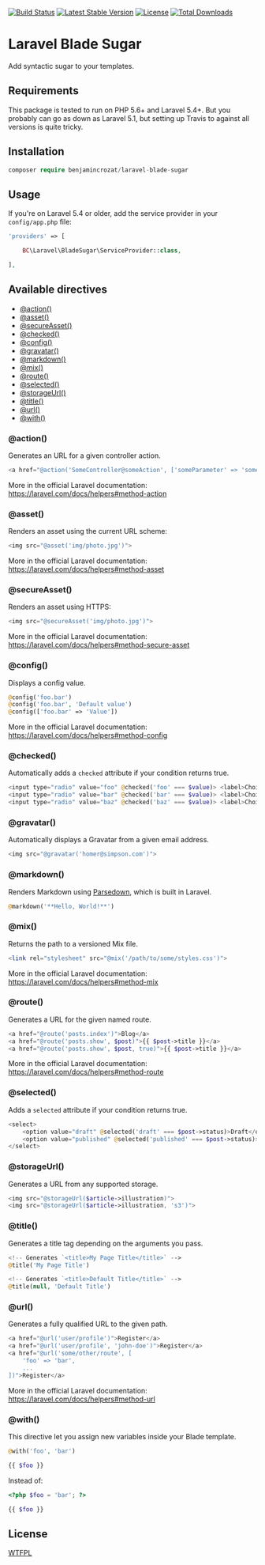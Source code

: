 [![Build Status](https://travis-ci.org/benjamincrozat/laravel-blade-sugar.svg?branch=master)](https://travis-ci.org/benjamincrozat/laravel-blade-sugar)
[![Latest Stable Version](https://poser.pugx.org/benjamincrozat/laravel-blade-sugar/v/stable)](https://packagist.org/packages/benjamincrozat/laravel-blade-sugar)
[![License](https://poser.pugx.org/benjamincrozat/laravel-blade-sugar/license)](https://packagist.org/packages/benjamincrozat/laravel-blade-sugar)
[![Total Downloads](https://poser.pugx.org/benjamincrozat/laravel-blade-sugar/downloads)](https://packagist.org/packages/benjamincrozat/laravel-blade-sugar)

# Laravel Blade Sugar

Add syntactic sugar to your templates.

## Requirements

This package is tested to run on PHP 5.6+ and Laravel 5.4+. But you probably can go as down as Laravel 5.1, but setting up Travis to against all versions is quite tricky.

## Installation

```php
composer require benjamincrozat/laravel-blade-sugar
```

## Usage

If you're on Laravel 5.4 or older, add the service provider in your ```config/app.php``` file:

```php
'providers' => [

    BC\Laravel\BladeSugar\ServiceProvider::class,

],
```

## Available directives

- [@action()](#action)
- [@asset()](#asset)
- [@secureAsset()](#secureasset)
- [@checked()](#checked)
- [@config()](#config)
- [@gravatar()](#gravatar)
- [@markdown()](#markdown)
- [@mix()](#mix)
- [@route()](#route)
- [@selected()](#selected)
- [@storageUrl()](#storageUrl)
- [@title()](#title)
- [@url()](#url)
- [@with()](#with)

### @action()

Generates an URL for a given controller action.

```php
<a href="@action('SomeController@someAction', ['someParameter' => 'someValue'])">Some Link</a>
```

More in the official Laravel documentation: https://laravel.com/docs/helpers#method-action

### @asset()

Renders an asset using the current URL scheme:

```php
<img src="@asset('img/photo.jpg')">
```

More in the official Laravel documentation: https://laravel.com/docs/helpers#method-asset

### @secureAsset()

Renders an asset using HTTPS:

```php
<img src="@secureAsset('img/photo.jpg')">
```

More in the official Laravel documentation: https://laravel.com/docs/helpers#method-secure-asset

### @config()

Displays a config value.

```php
@config('foo.bar')
@config('foo.bar', 'Default value')
@config(['foo.bar' => 'Value'])
```

More in the official Laravel documentation: https://laravel.com/docs/helpers#method-config

### @checked()

Automatically adds a `checked` attribute if your condition returns true.

```php
<input type="radio" value="foo" @checked('foo' === $value)> <label>Choice #1</label>
<input type="radio" value="bar" @checked('bar' === $value)> <label>Choice #2</label>
<input type="radio" value="baz" @checked('baz' === $value)> <label>Choice #3</label>
```

### @gravatar()

Automatically displays a Gravatar from a given email address.

```php
<img src="@gravatar('homer@simpson.com')">
```

### @markdown()

Renders Markdown using [Parsedown](https://github.com/erusev/parsedown), which is built in Laravel.

```php
@markdown('**Hello, World!**')
```

### @mix()

Returns the path to a versioned Mix file.

```php
<link rel="stylesheet" src="@mix('/path/to/some/styles.css')">
```

More in the official Laravel documentation: https://laravel.com/docs/helpers#method-mix

### @route()

Generates a URL for the given named route.

```php
<a href="@route('posts.index')">Blog</a>
<a href="@route('posts.show', $post)">{{ $post->title }}</a>
<a href="@route('posts.show', $post, true)">{{ $post->title }}</a>
```

More in the official Laravel documentation: https://laravel.com/docs/helpers#method-route

### @selected()

Adds a `selected` attribute if your condition returns true.

```php
<select>
    <option value="draft" @selected('draft' === $post->status)>Draft</option>
    <option value="published" @selected('published' === $post->status)>Published</option>
</select>
```

### @storageUrl()

Generates a URL from any supported storage.

```php
<img src="@storageUrl($article->illustration)">
<img src="@storageUrl($article->illustration, 's3')">
```

### @title()

Generates a title tag depending on the arguments you pass.

```php
<!-- Generates `<title>My Page Title</title>` -->
@title('My Page Title')

<!-- Generates `<title>Default Title</title>` -->
@title(null, 'Default Title')
```

### @url()

Generates a fully qualified URL to the given path.

```php
<a href="@url('user/profile')">Register</a>
<a href="@url('user/profile', 'john-doe')">Register</a>
<a href="@url('some/other/route', [
    'foo' => 'bar',
    ...
])">Register</a>
```

More in the official Laravel documentation: https://laravel.com/docs/helpers#method-url

### @with()

This directive let you assign new variables inside your Blade template.

```php
@with('foo', 'bar')

{{ $foo }}
```

Instead of:

```php
<?php $foo = 'bar'; ?>

{{ $foo }}
```

## License

[WTFPL](http://www.wtfpl.net/about/)
